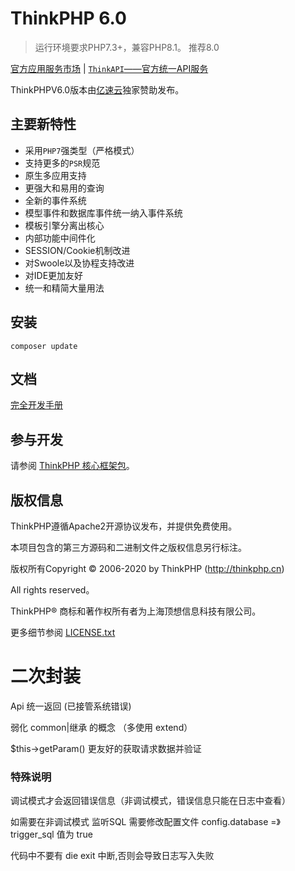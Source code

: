 ThinkPHP 6.0
===============

> 运行环境要求PHP7.3+，兼容PHP8.1。 推荐8.0

[官方应用服务市场](https://market.topthink.com) | [`ThinkAPI`——官方统一API服务](https://docs.topthink.com/think-api)

ThinkPHPV6.0版本由[亿速云](https://www.yisu.com/)独家赞助发布。

## 主要新特性

* 采用`PHP7`强类型（严格模式）
* 支持更多的`PSR`规范
* 原生多应用支持
* 更强大和易用的查询
* 全新的事件系统
* 模型事件和数据库事件统一纳入事件系统
* 模板引擎分离出核心
* 内部功能中间件化
* SESSION/Cookie机制改进
* 对Swoole以及协程支持改进
* 对IDE更加友好
* 统一和精简大量用法

## 安装

~~~
composer update
~~~

## 文档

[完全开发手册](https://www.kancloud.cn/manual/thinkphp6_0/content)

## 参与开发

请参阅 [ThinkPHP 核心框架包](https://github.com/top-think/framework)。

## 版权信息

ThinkPHP遵循Apache2开源协议发布，并提供免费使用。

本项目包含的第三方源码和二进制文件之版权信息另行标注。

版权所有Copyright © 2006-2020 by ThinkPHP (http://thinkphp.cn)

All rights reserved。

ThinkPHP® 商标和著作权所有者为上海顶想信息科技有限公司。

更多细节参阅 [LICENSE.txt](LICENSE.txt)

# 二次封装

Api 统一返回  (已接管系统错误)

弱化 common|继承 的概念  （多使用 extend）

$this->getParam() 更友好的获取请求数据并验证

### 特殊说明

调试模式才会返回错误信息（非调试模式，错误信息只能在日志中查看）

如需要在非调试模式 监听SQL 需要修改配置文件 config.database =》 trigger_sql 值为 true

代码中不要有 die exit 中断,否则会导致日志写入失败 

